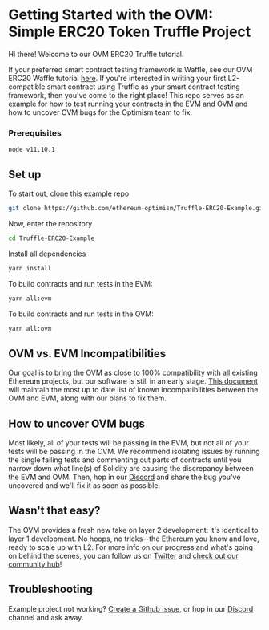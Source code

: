 # Getting Started with the OVM: Simple ERC20 Token Truffle Project

Hi there! Welcome to our OVM ERC20 Truffle tutorial.

If your preferred smart contract testing framework is Waffle, see our OVM ERC20 Waffle tutorial [here](https://github.com/ethereum-optimism/Waffle-ERC20-Example). If you're interested in writing your first L2-compatible smart contract using Truffle as your smart contract testing framework, then you've come to the right place!  This repo serves as an example for how to test running your contracts in the EVM and OVM and how to uncover OVM bugs for the Optimism team to fix.

### Prerequisites
```
node v11.10.1
```

## Set up

To start out, clone this example repo

```bash
git clone https://github.com/ethereum-optimism/Truffle-ERC20-Example.git
```
Now, enter the repository

```bash
cd Truffle-ERC20-Example
```
Install all dependencies

```bash
yarn install
```
To build contracts and run tests in the EVM:

```bash
yarn all:evm
```
To build contracts and run tests in the OVM:

```bash
yarn all:ovm
```


## OVM vs. EVM Incompatibilities
Our goal is to bring the OVM as close to 100% compatibility with all existing Ethereum projects, but our software is still in an early stage. [This document](https://hackmd.io/elr0znYORiOMSTtfPJVAaA) will maintain the most up to date list of known incompatibilities between the OVM and EVM, along with our plans to fix them. 

## How to uncover OVM bugs
Most likely, all of your tests will be passing in the EVM, but not all of your tests will be passing in the OVM. We recommend isolating issues by running the single failing tests and commenting out parts of contracts until you narrow down what line(s) of Solidity are causing the discrepancy between the EVM and OVM. Then, hop in our [Discord](https://discordapp.com/invite/jrnFEvq) and share the bug you've uncovered and we'll fix it as soon as possible.

## Wasn't that easy?
The OVM provides a fresh new take on layer 2 development: it's identical to layer 1 development.  No hoops, no tricks--the Ethereum you know and love, ready to scale up with L2.  For more info on our progress and what's going on behind the scenes, you can follow us on [Twitter](https://twitter.com/optimismPBC) and [check out our community hub](https://community.optimism.io)!

## Troubleshooting

Example project not working? [Create a Github Issue](https://github.com/ethereum-optimism/Truffle-ERC20-Example/issues), or hop in our [Discord](https://discordapp.com/invite/jrnFEvq) channel and ask away.
